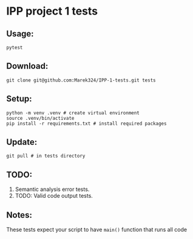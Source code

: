 # IPP project 1 tests
## Usage:
```
pytest
```
## Download:
```
git clone git@github.com:Marek324/IPP-1-tests.git tests
```
## Setup:
```
python -m venv .venv # create virtual environment
source .venv/bin/activate
pip install -r requirements.txt # install required packages
```
## Update:
```
git pull # in tests directory
```
## TODO:
1. Semantic analysis error tests.
2. TODO: Valid code output tests.
## Notes:
These tests expect your script to have `main()` function that runs all code
